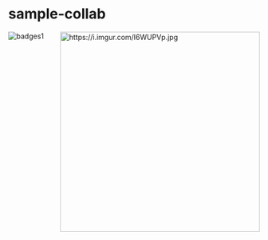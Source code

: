 # sample-collab

  <img align="right" alt=https://i.imgur.com/I6WUPVp.jpg width="400" src="add your link 
  here">
  
  ![badges1](https://dev-to-uploads.s3.amazonaws.com/uploads/articles/6n8fc8zw8pawxveffitx.png)

